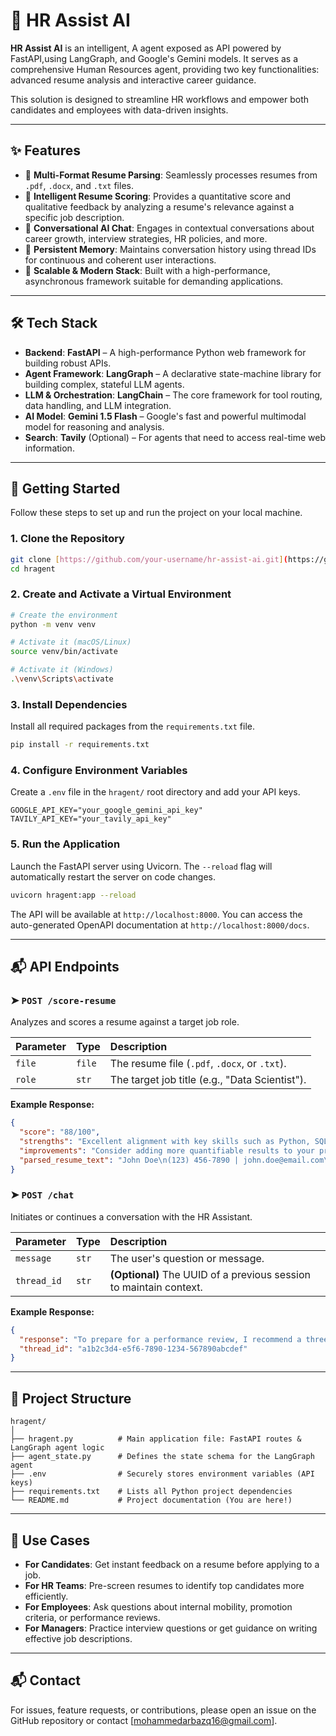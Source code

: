 # 💼 HR Assist AI

**HR Assist AI** is an intelligent, A agent exposed as API powered by FastAPI,using LangGraph, and Google's Gemini models. It serves as a comprehensive Human Resources agent, providing two key functionalities: advanced resume analysis and interactive career guidance.

This solution is designed to streamline HR workflows and empower both candidates and employees with data-driven insights.

---

## ✨ Features

-   📄 **Multi-Format Resume Parsing**: Seamlessly processes resumes from `.pdf`, `.docx`, and `.txt` files.
-   🎯 **Intelligent Resume Scoring**: Provides a quantitative score and qualitative feedback by analyzing a resume's relevance against a specific job description.
-   💬 **Conversational AI Chat**: Engages in contextual conversations about career growth, interview strategies, HR policies, and more.
-   🧠 **Persistent Memory**: Maintains conversation history using thread IDs for continuous and coherent user interactions.
-   🚀 **Scalable & Modern Stack**: Built with a high-performance, asynchronous framework suitable for demanding applications.

---

## 🛠️ Tech Stack

-   **Backend**: **FastAPI** – A high-performance Python web framework for building robust APIs.
-   **Agent Framework**: **LangGraph** – A declarative state-machine library for building complex, stateful LLM agents.
-   **LLM & Orchestration**: **LangChain** – The core framework for tool routing, data handling, and LLM integration.
-   **AI Model**: **Gemini 1.5 Flash** – Google's fast and powerful multimodal model for reasoning and analysis.
-   **Search**: **Tavily** (Optional) – For agents that need to access real-time web information.

---

## 🚀 Getting Started

Follow these steps to set up and run the project on your local machine.

### 1. Clone the Repository

```bash
git clone [https://github.com/your-username/hr-assist-ai.git](https://github.com/your-username/hr-assist-ai.git)
cd hragent
```

### 2\. Create and Activate a Virtual Environment

```bash
# Create the environment
python -m venv venv

# Activate it (macOS/Linux)
source venv/bin/activate

# Activate it (Windows)
.\venv\Scripts\activate
```

### 3\. Install Dependencies

Install all required packages from the `requirements.txt` file.

```bash
pip install -r requirements.txt
```

### 4\. Configure Environment Variables

Create a `.env` file in the `hragent/` root directory and add your API keys.

```env
GOOGLE_API_KEY="your_google_gemini_api_key"
TAVILY_API_KEY="your_tavily_api_key" 
```

### 5\. Run the Application

Launch the FastAPI server using Uvicorn. The `--reload` flag will automatically restart the server on code changes.

```bash
uvicorn hragent:app --reload
```

The API will be available at `http://localhost:8000`. You can access the auto-generated OpenAPI documentation at `http://localhost:8000/docs`.

-----

## 📬 API Endpoints

### ➤ `POST /score-resume`

Analyzes and scores a resume against a target job role.

| Parameter | Type   | Description                                 |
| :-------- | :----- | :------------------------------------------ |
| `file`    | `file` | The resume file (`.pdf`, `.docx`, or `.txt`). |
| `role`    | `str`  | The target job title (e.g., "Data Scientist").  |

**Example Response:**

```json
{
  "score": "88/100",
  "strengths": "Excellent alignment with key skills such as Python, SQL, and machine learning frameworks. Strong project experience in data visualization.",
  "improvements": "Consider adding more quantifiable results to your project descriptions to demonstrate impact. The summary could be more tailored to the Data Scientist role.",
  "parsed_resume_text": "John Doe\n(123) 456-7890 | john.doe@email.com\n..."
}
```

### ➤ `POST /chat`

Initiates or continues a conversation with the HR Assistant.

| Parameter   | Type   | Description                                                      |
| :---------- | :----- | :--------------------------------------------------------------- |
| `message`   | `str`  | The user's question or message.                                  |
| `thread_id` | `str`  | **(Optional)** The UUID of a previous session to maintain context. |

**Example Response:**

```json
{
  "response": "To prepare for a performance review, I recommend a three-step approach. First, compile a list of your key accomplishments from the past cycle, focusing on quantifiable results. Second, review your job description and goals to assess your performance against expectations. Finally, think about your career aspirations and be prepared to discuss them with your manager.",
  "thread_id": "a1b2c3d4-e5f6-7890-1234-567890abcdef"
}
```

-----

## 📂 Project Structure

```
hragent/
│
├── hragent.py          # Main application file: FastAPI routes & LangGraph agent logic
├── agent_state.py      # Defines the state schema for the LangGraph agent
├── .env                # Securely stores environment variables (API keys)
├── requirements.txt    # Lists all Python project dependencies
└── README.md           # Project documentation (You are here!)
```

-----

## 🤖 Use Cases

  - **For Candidates**: Get instant feedback on a resume before applying to a job.
  - **For HR Teams**: Pre-screen resumes to identify top candidates more efficiently.
  - **For Employees**: Ask questions about internal mobility, promotion criteria, or performance reviews.
  - **For Managers**: Practice interview questions or get guidance on writing effective job descriptions.

-----

## 📬 Contact

For issues, feature requests, or contributions, please open an issue on the GitHub repository or contact [mohammedarbazq16@gmail.com].
